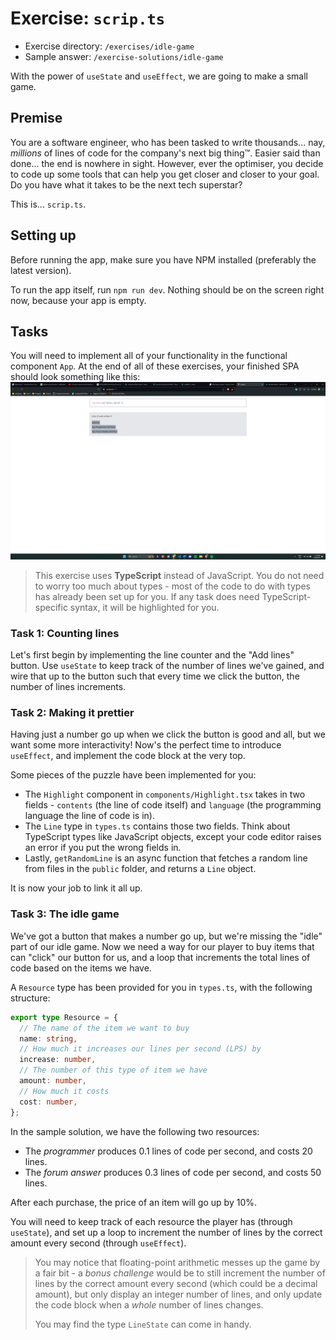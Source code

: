 # Exercise: `scrip.ts`
- Exercise directory: `/exercises/idle-game`
- Sample answer: `/exercise-solutions/idle-game`

With the power of `useState` and `useEffect`, we are going to make a small game.

## Premise

You are a software engineer, who has been tasked to write thousands... nay,
*millions* of lines of code for the company's next big thing™️. Easier said than
done... the end is nowhere in sight. However, ever the optimiser, you decide to
code up some tools that can help you get closer and closer to your goal. Do
you have what it takes to be the next tech superstar?

This is... `scrip.ts`.

## Setting up

Before running the app, make sure you have NPM installed (preferably the latest
version).

To run the app itself, run `npm run dev`. Nothing should be on the screen right
now, because your app is empty.

## Tasks

You will need to implement all of your functionality in the functional component
`App`. At the end of all of these exercises, your finished SPA should look something
like this: ![](images/game.png)

> This exercise uses **TypeScript** instead of JavaScript. You do not need to worry
> too much about types - most of the code to do with types has already been set up
> for you. If any task does need TypeScript-specific syntax, it will be highlighted
> for you.

### Task 1: Counting lines

Let's first begin by implementing the line counter and the "Add lines" button. Use
`useState` to keep track of the number of lines we've gained, and wire that up to
the button such that every time we click the button, the number of lines increments.

### Task 2: Making it prettier

Having just a number go up when we click the button is good and all, but we want
some more interactivity! Now's the perfect time to introduce `useEffect`, and
implement the code block at the very top.

Some pieces of the puzzle have been implemented for you:
- The `Highlight` component in `components/Highlight.tsx` takes in two fields -
  `contents` (the line of code itself) and `language` (the programming language
  the line of code is in).
- The `Line` type in `types.ts` contains those two fields. Think about TypeScript
  types like JavaScript objects, except your code editor raises an error if you
  put the wrong fields in.
- Lastly, `getRandomLine` is an async function that fetches a random line from
  files in the `public` folder, and returns a `Line` object.

It is now your job to link it all up.

### Task 3: The idle game

We've got a button that makes a number go up, but we're missing the "idle" part
of our idle game. Now we need a way for our player to buy items that can "click"
our button for us, and a loop that increments the total lines of code based on
the items we have.

A `Resource` type has been provided for you in `types.ts`, with the following
structure:

```ts
export type Resource = {
  // The name of the item we want to buy
  name: string,
  // How much it increases our lines per second (LPS) by
  increase: number,
  // The number of this type of item we have
  amount: number,
  // How much it costs
  cost: number,
};
```

In the sample solution, we have the following two resources:
- The *programmer* produces 0.1 lines of code per second, and costs 20 lines.
- The *forum answer* produces 0.3 lines of code per second, and costs 50 lines.

After each purchase, the price of an item will go up by 10%.

You will need to keep track of each resource the player has (through `useState`),
and set up a loop to increment the number of lines by the correct amount every second
(through `useEffect`).

> You may notice that floating-point arithmetic messes up the game by a fair bit -
> a *bonus challenge* would be to still increment the number of lines by the correct
> amount every second (which could be a decimal amount), but only display an integer
> number of lines, and only update the code block when a *whole* number of lines
> changes.
>
> You may find the type `LineState` can come in handy.
